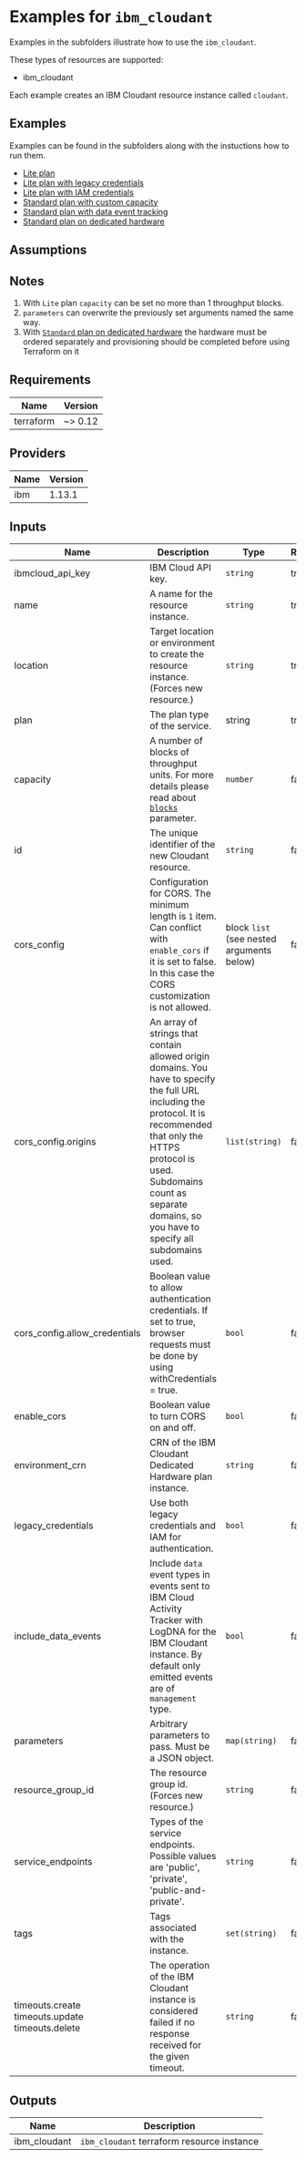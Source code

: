 # Examples for `ibm_cloudant`

Examples in the subfolders illustrate how to use the `ibm_cloudant`.

These types of resources are supported:

* ibm_cloudant

Each example creates an IBM Cloudant resource instance called `cloudant`.

## Examples

Examples can be found in the subfolders along with the instuctions how to run them.

- [Lite plan](lite-plan)
- [Lite plan with legacy credentials](lite-plan-legacy)
- [Lite plan with IAM credentials](lite-plan-iam)
- [Standard plan with custom capacity](standard-plan)
- [Standard plan with data event tracking](standard-plan-with-data-events)
- [Standard plan on dedicated hardware](standard-plan-on-dedicated-hw)

## Assumptions

## Notes

1. With `Lite` plan `capacity` can be set no more than 1 throughput blocks.
1. `parameters` can overwrite the previously set arguments named the same way.
1. With [`Standard` plan on dedicated hardware](standard-plan-on-dedicated-hw) the hardware must be ordered separately and provisioning should be completed before using Terraform on it

## Requirements

| Name | Version |
|------|---------|
| terraform | ~> 0.12 |

## Providers

| Name | Version |
|------|---------|
| ibm | 1.13.1 |

## Inputs

| Name | Description | Type | Required | Default |
|------|-------------|------|----------|---------|
| ibmcloud_api_key | IBM Cloud API key. | `string` | true | -
| name | A name for the resource instance. | `string` | true | -
| location | Target location or environment to create the resource instance. (Forces new resource.) | `string` | true | -
| plan | The plan type of the service. | string | true | -
| capacity | A number of blocks of throughput units. For more details please read about [`blocks`](https://cloud.ibm.com/apidocs/cloudant#putcapacitythroughputconfiguration) parameter. | `number` | false | `1`
| id | The unique identifier of the new Cloudant resource. | `string` | false | -
| cors_config | Configuration for CORS. The minimum length is `1` item. Can conflict with `enable_cors` if it is set to false. In this case the CORS customization is not allowed. | block `list` (see nested arguments below) | false | -
| cors_config.origins | An array of strings that contain allowed origin domains. You have to specify the full URL including the protocol. It is recommended that only the HTTPS protocol is used. Subdomains count as separate domains, so you have to specify all subdomains used. | `list(string)` | false | -
| cors_config.allow_credentials | Boolean value to allow authentication credentials. If set to true, browser requests must be done by using withCredentials = true. | `bool` | false | `false`
| enable_cors | Boolean value to turn CORS on and off. | `bool` | false | `true`
| environment_crn | CRN of the IBM Cloudant Dedicated Hardware plan instance. | `string` | false | -
| legacy_credentials | Use both legacy credentials and IAM for authentication. | `bool` | false | `false`
| include_data_events | Include `data` event types in events sent to IBM Cloud Activity Tracker with LogDNA for the IBM Cloudant instance. By default only emitted events are of `management` type. | `bool` | false | `false`
| parameters | Arbitrary parameters to pass. Must be a JSON object. | `map(string)` | false | -
| resource_group_id | The resource group id. (Forces new resource.) | `string` | false | -
| service_endpoints | Types of the service endpoints. Possible values are 'public', 'private', 'public-and-private'. | `string` | false | -
| tags | Tags associated with the instance. | `set(string)` | false | -
| timeouts.create<br>timeouts.update<br>timeouts.delete | The operation of the IBM Cloudant instance is considered failed if no response received for the given timeout. | `string` | false | -

## Outputs

| Name | Description |
|------|-------------|
| ibm_cloudant | `ibm_cloudant` terraform resource instance |
